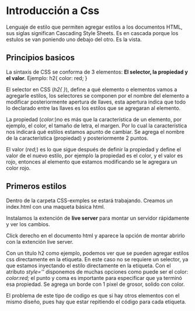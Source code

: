 # Introducción a Css
Lenguaje de estilo  que permiten agregar estilos a los documentos HTML, sus siglas significan Cascading Style Sheets.  Es en cascada porque los estulos se van poniendo uno debajo del otro. Es la vista.

## Principios basicos
La sintaxis de CSS se conforma de 3 elementos: __El selector, la propiedad y el valor.__
Ejemplo:
    h2{
        color: red;
    }

El selector en CSS (_h2{ }_), define a qué elemento o elementos vamos a agregarle estilos, los selectores se componen por el nombre del elemento a modificar posteriormente apertura de llaves, esta apertura indica que todo lo declarado entre las llaves es los estilos que se agregaran al elemento.

La propiedad (_color:_)no es más que la característica de un elemento, por ejemplo, el color, el tamaño de letra, el margen. Por lo cual la característica nos indicará qué estilos estamos apunto de cambiar. Se agrega el nombre de la característica (propiedad) y posteriormente 2 puntos. 

El valor (_red;_) es lo que sigue después de definir la propiedad y define el valor de el nuevo estilo, por ejemplo la propiedad es el color, y el valor es rojo, entonces al elemento que estamos modificando se le agregara un color rojo.

## Primeros estilos
Dentro de la carpeta CSS-exmples se estará trabajando. Creamos un index.html con una maqueta básica html.

Instalamos la extención de __live server__ para montar un servidor rápidamente y ver los cambios.

Click derecho en el documento html y aparece la opción de montar abrirlo con la extención live server. 

Con un titulo h2 como ejemplo, podemos ver que se pueden agregar estilos css directamente en la etiqueta. En este caso no se requiere un selector, ya que estamos inyectando el estilo directamente en la etiqueta. Con el atributo _style=''_ disponemos de muchas opciones como puede ser el color: _color:red;_ el punto y coma es importante para especificar que ya terminó esa propiedad. Se agrega un borde con 1 pixel de grosor, solido con color.

El problema de este tipo de codigo es que si hay otros elementos con el mismo diseño, pues hay que estar repitiendo el código para cada etiqueta.